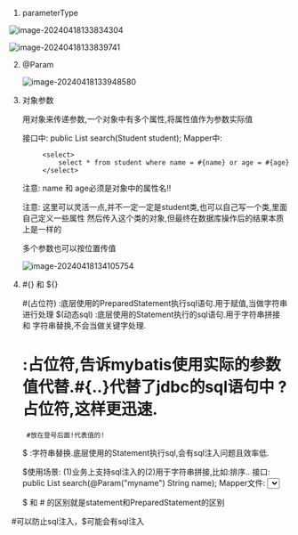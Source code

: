 



1. parameterType 

![image-20240418133834304](../../../AppData/Roaming/Typora/typora-user-images/image-20240418133834304.png)



![image-20240418133839741](../../../AppData/Roaming/Typora/typora-user-images/image-20240418133839741.png)





2. @Param

	![image-20240418133948580](../../../AppData/Roaming/Typora/typora-user-images/image-20240418133948580.png)



3. 对象参数

	用对象来传递参数,一个对象中有多个属性,将属性值作为参数实际值

	接口中:
			public List<Student> search(Student student);
	Mapper中:

			<select>
				select * from student where name = #{name} or age = #{age}
			</select>

	注意:
	name 和 age必须是对象中的属性名!!

	注意:
		这里可以灵活一点,并不一定一定是student类,也可以自己写一个类,里面自己定义一些属性
	然后传入这个类的对象,但最终在数据库操作后的结果本质上是一样的

	

	多个参数也可以按位置传值

	![image-20240418134105754](../../../AppData/Roaming/Typora/typora-user-images/image-20240418134105754.png)



4. #{} 和 ${}

	#(占位符) :底层使用的PreparedStatement执行sql语句.用于赋值,当做字符串进行处理
	$(动态sql) :底层使用的Statement执行的sql语句.用于字符串拼接 和 字符串替换,不会当做关键字处理.

	# :占位符,告诉mybatis使用实际的参数值代替.#{..}代替了jdbc的sql语句中 ? 占位符,这样更迅速.

		#放在登号后面!代表值的!
	$ :字符串替换.底层使用的Statement执行sql,会有sql注入问题且效率低.

	$使用场景:
	(1)业务上支持sql注入的(2)用于字符串拼接,比如:排序..
	接口:
	public List<Student> search(@Param("myname") String name);
	Mapper文件:
		<select>
			select * from student order by ${myname} !!!必须是$ !!!
	</select>


	$ 和 # 的区别就是statement和PreparedStatement的区别

​		#可以防止sql注入，$可能会有sql注入